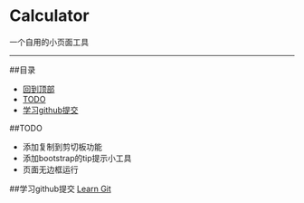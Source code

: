 # Calculator
一个自用的小页面工具

---
##目录
* [回到顶部](#readme)
* [TODO](#todo )
* [学习github提交](#学习github提交 )

##TODO
- 添加复制到剪切板功能
- 添加bootstrap的tip提示小工具
- 页面无边框运行

##学习github提交
[Learn Git](http://learngitbranching.js.org/?demo)